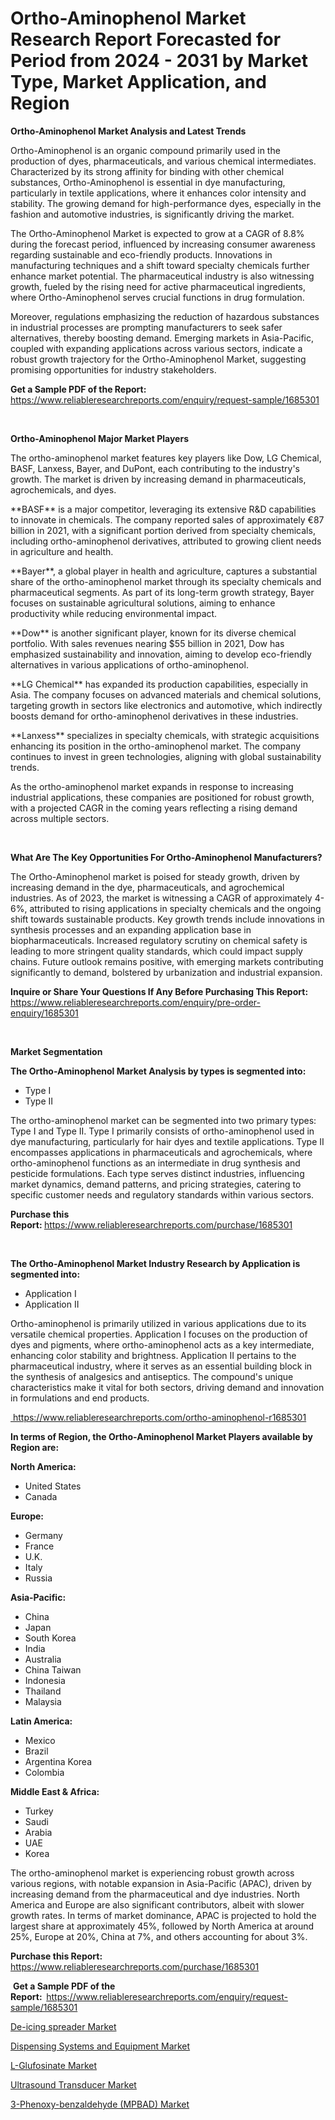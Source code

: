 <p><h1>Ortho-Aminophenol Market Research Report Forecasted for Period from 2024 -  2031 by Market Type, Market Application, and Region</h1></p><p><strong>Ortho-Aminophenol Market Analysis and Latest Trends</strong></p>
<p><p>Ortho-Aminophenol is an organic compound primarily used in the production of dyes, pharmaceuticals, and various chemical intermediates. Characterized by its strong affinity for binding with other chemical substances, Ortho-Aminophenol is essential in dye manufacturing, particularly in textile applications, where it enhances color intensity and stability. The growing demand for high-performance dyes, especially in the fashion and automotive industries, is significantly driving the market.</p><p>The Ortho-Aminophenol Market is expected to grow at a CAGR of 8.8% during the forecast period, influenced by increasing consumer awareness regarding sustainable and eco-friendly products. Innovations in manufacturing techniques and a shift toward specialty chemicals further enhance market potential. The pharmaceutical industry is also witnessing growth, fueled by the rising need for active pharmaceutical ingredients, where Ortho-Aminophenol serves crucial functions in drug formulation.</p><p>Moreover, regulations emphasizing the reduction of hazardous substances in industrial processes are prompting manufacturers to seek safer alternatives, thereby boosting demand. Emerging markets in Asia-Pacific, coupled with expanding applications across various sectors, indicate a robust growth trajectory for the Ortho-Aminophenol Market, suggesting promising opportunities for industry stakeholders.</p></p>
<p><strong>Get a Sample PDF of the Report:&nbsp;</strong> <a href="https://www.reliableresearchreports.com/enquiry/request-sample/1685301?utm_campaign=3&utm_medium=2&utm_source=Github&utm_content=ia&utm_term=16102024&utm_id=ortho-aminophenol">https://www.reliableresearchreports.com/enquiry/request-sample/1685301</a></p>
<p>&nbsp;</p>
<p><strong>Ortho-Aminophenol Major Market Players</strong></p>
<p><p>The ortho-aminophenol market features key players like Dow, LG Chemical, BASF, Lanxess, Bayer, and DuPont, each contributing to the industry's growth. The market is driven by increasing demand in pharmaceuticals, agrochemicals, and dyes.</p><p>**BASF** is a major competitor, leveraging its extensive R&D capabilities to innovate in chemicals. The company reported sales of approximately €87 billion in 2021, with a significant portion derived from specialty chemicals, including ortho-aminophenol derivatives, attributed to growing client needs in agriculture and health.</p><p>**Bayer**, a global player in health and agriculture, captures a substantial share of the ortho-aminophenol market through its specialty chemicals and pharmaceutical segments. As part of its long-term growth strategy, Bayer focuses on sustainable agricultural solutions, aiming to enhance productivity while reducing environmental impact.</p><p>**Dow** is another significant player, known for its diverse chemical portfolio. With sales revenues nearing $55 billion in 2021, Dow has emphasized sustainability and innovation, aiming to develop eco-friendly alternatives in various applications of ortho-aminophenol.</p><p>**LG Chemical** has expanded its production capabilities, especially in Asia. The company focuses on advanced materials and chemical solutions, targeting growth in sectors like electronics and automotive, which indirectly boosts demand for ortho-aminophenol derivatives in these industries.</p><p>**Lanxess** specializes in specialty chemicals, with strategic acquisitions enhancing its position in the ortho-aminophenol market. The company continues to invest in green technologies, aligning with global sustainability trends.</p><p>As the ortho-aminophenol market expands in response to increasing industrial applications, these companies are positioned for robust growth, with a projected CAGR in the coming years reflecting a rising demand across multiple sectors.</p></p>
<p>&nbsp;</p>
<p><strong>What Are The Key Opportunities For Ortho-Aminophenol Manufacturers?</strong></p>
<p><p>The Ortho-Aminophenol market is poised for steady growth, driven by increasing demand in the dye, pharmaceuticals, and agrochemical industries. As of 2023, the market is witnessing a CAGR of approximately 4-6%, attributed to rising applications in specialty chemicals and the ongoing shift towards sustainable products. Key growth trends include innovations in synthesis processes and an expanding application base in biopharmaceuticals. Increased regulatory scrutiny on chemical safety is leading to more stringent quality standards, which could impact supply chains. Future outlook remains positive, with emerging markets contributing significantly to demand, bolstered by urbanization and industrial expansion.</p></p>
<p><strong>Inquire or Share Your Questions If Any Before Purchasing This Report:</strong> <a href="https://www.reliableresearchreports.com/enquiry/pre-order-enquiry/1685301?utm_campaign=3&utm_medium=2&utm_source=Github&utm_content=ia&utm_term=16102024&utm_id=ortho-aminophenol">https://www.reliableresearchreports.com/enquiry/pre-order-enquiry/1685301</a></p>
<p>&nbsp;</p>
<p><strong>Market Segmentation</strong></p>
<p><strong>The Ortho-Aminophenol Market Analysis by types is segmented into:</strong></p>
<p><ul><li>Type I</li><li>Type II</li></ul></p>
<p><p>The ortho-aminophenol market can be segmented into two primary types: Type I and Type II. Type I primarily consists of ortho-aminophenol used in dye manufacturing, particularly for hair dyes and textile applications. Type II encompasses applications in pharmaceuticals and agrochemicals, where ortho-aminophenol functions as an intermediate in drug synthesis and pesticide formulations. Each type serves distinct industries, influencing market dynamics, demand patterns, and pricing strategies, catering to specific customer needs and regulatory standards within various sectors.</p></p>
<p><strong>Purchase this Report:&nbsp;</strong><a href="https://www.reliableresearchreports.com/purchase/1685301?utm_campaign=3&utm_medium=2&utm_source=Github&utm_content=ia&utm_term=16102024&utm_id=ortho-aminophenol">https://www.reliableresearchreports.com/purchase/1685301</a></p>
<p>&nbsp;</p>
<p><strong>The Ortho-Aminophenol Market Industry Research by Application is segmented into:</strong></p>
<p><ul><li>Application I</li><li>Application II</li></ul></p>
<p><p>Ortho-aminophenol is primarily utilized in various applications due to its versatile chemical properties. Application I focuses on the production of dyes and pigments, where ortho-aminophenol acts as a key intermediate, enhancing color stability and brightness. Application II pertains to the pharmaceutical industry, where it serves as an essential building block in the synthesis of analgesics and antiseptics. The compound's unique characteristics make it vital for both sectors, driving demand and innovation in formulations and end products.</p></p>
<p><a href="https://www.reliableresearchreports.com/ortho-aminophenol-r1685301?utm_campaign=3&utm_medium=2&utm_source=Github&utm_content=ia&utm_term=16102024&utm_id=ortho-aminophenol">&nbsp;https://www.reliableresearchreports.com/ortho-aminophenol-r1685301</a></p>
<p><strong>In terms of Region, the Ortho-Aminophenol Market Players available by Region are:</strong></p>
<p>
    <p> <strong> North America: </strong>
        <ul>
            <li>United States</li>
            <li>Canada</li>
        </ul>
        </p> 
    <p> <strong> Europe: </strong>
        <ul>
            <li>Germany</li>
            <li>France</li>
            <li>U.K.</li>
            <li>Italy</li>
            <li>Russia</li>
        </ul>
        </p> 
    <p> <strong> Asia-Pacific: </strong>
        <ul>
            <li>China</li>
            <li>Japan</li>
            <li>South Korea</li>
            <li>India</li>
            <li>Australia</li>
            <li>China Taiwan</li>
            <li>Indonesia</li>
            <li>Thailand</li>
            <li>Malaysia</li>
        </ul>
        </p> 
    <p> <strong> Latin America: </strong>
        <ul>
            <li>Mexico</li>
            <li>Brazil</li>
            <li>Argentina Korea</li>
            <li>Colombia</li>
        </ul>
        </p> 
    <p> <strong> Middle East & Africa: </strong>
        <ul>
            <li>Turkey</li>
            <li>Saudi</li>
            <li>Arabia</li>
            <li>UAE</li>
            <li>Korea</li>
        </ul>
    </p>
    </p>
<p><p>The ortho-aminophenol market is experiencing robust growth across various regions, with notable expansion in Asia-Pacific (APAC), driven by increasing demand from the pharmaceutical and dye industries. North America and Europe are also significant contributors, albeit with slower growth rates. In terms of market dominance, APAC is projected to hold the largest share at approximately 45%, followed by North America at around 25%, Europe at 20%, China at 7%, and others accounting for about 3%.</p></p>
<p><strong>Purchase this Report: </strong><a href="https://www.reliableresearchreports.com/purchase/1685301?utm_campaign=3&utm_medium=2&utm_source=Github&utm_content=ia&utm_term=16102024&utm_id=ortho-aminophenol">https://www.reliableresearchreports.com/purchase/1685301</a></p>
<p>&nbsp;<strong>Get a Sample PDF of the Report:&nbsp;&nbsp;</strong><a href="https://www.reliableresearchreports.com/enquiry/request-sample/1685301?utm_campaign=3&utm_medium=2&utm_source=Github&utm_content=ia&utm_term=16102024&utm_id=ortho-aminophenol">https://www.reliableresearchreports.com/enquiry/request-sample/1685301</a></p>
<p><strong></strong></p>
<p><p><a href="https://github.com/nicoletavirag/Market-Research-Report-List-5/blob/main/de-icing-spreader-market.md?utm_campaign=3&utm_medium=2&utm_source=Github&utm_content=ia&utm_term=16102024&utm_id=ortho-aminophenol">De-icing spreader Market</a></p><p><a href="https://issuu.com/reportprime-2/docs/dispensing-systems-and-equipment-ma_fbc9166e687024?utm_campaign=3&utm_medium=2&utm_source=Github&utm_content=ia&utm_term=16102024&utm_id=ortho-aminophenol">Dispensing Systems and Equipment Market</a></p><p><a href="https://www.linkedin.com/pulse/global-l-glufosinate-market-forecast-2024-2031-trends-impact-1ew7e?trk=public_post_embed_feed-article-content&utm_campaign=3&utm_medium=2&utm_source=Github&utm_content=ia&utm_term=16102024&utm_id=ortho-aminophenol">L-Glufosinate Market</a></p><p><a href="https://issuu.com/reportprime-2/docs/ultrasound-transducer-market-size-2_27da8cc83de6e5?utm_campaign=3&utm_medium=2&utm_source=Github&utm_content=ia&utm_term=16102024&utm_id=ortho-aminophenol">Ultrasound Transducer Market</a></p><p><a href="https://www.linkedin.com/pulse/3-phenoxy-benzaldehyde-mpbad-market-evolution-global-trends-regional-mqo3e?trk=public_post_embed_feed-article-content&utm_campaign=3&utm_medium=2&utm_source=Github&utm_content=ia&utm_term=16102024&utm_id=ortho-aminophenol">3-Phenoxy-benzaldehyde (MPBAD) Market</a></p></p>